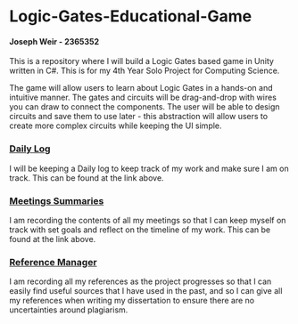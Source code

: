 # Logic-Gates-Educational-Game

#### Joseph Weir - 2365352

This is a repository where I will build a Logic Gates based game in Unity written in C#. 
This is for my 4th Year Solo Project for Computing Science.

The game will allow users to learn about Logic Gates in a hands-on and intuitive manner.
The gates and circuits will be drag-and-drop with wires you can draw to connect the components.
The user will be able to design circuits and save them to use later - this abstraction will allow users to create more complex circuits while keeping the UI simple.

### [Daily Log](DAILYLOG.md)
I will be keeping a Daily log to keep track of my work and make sure I am on track. This can be found at the link above.

### [Meetings Summaries](MEETINGSSUMMARIES.md)
I am recording the contents of all my meetings so that I can keep myself on track with set goals and reflect on the timeline of my work. This can be found at the link above.

### [Reference Manager](REFERENCEMANAGER.md)
I am recording all my references as the project progresses so that I can easily find useful sources that I have used in the past, and so I can give all my references when writing my dissertation to ensure there are no uncertainties around plagiarism.
